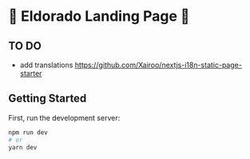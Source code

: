 # 🔅 Eldorado Landing Page 🔅

## TO DO

- add translations https://github.com/Xairoo/nextjs-i18n-static-page-starter

## Getting Started

First, run the development server:

```bash
npm run dev
# or
yarn dev
```
